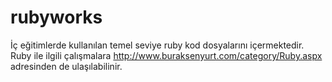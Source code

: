 # rubyworks
İç eğitimlerde kullanılan temel seviye ruby kod dosyalarını içermektedir.
Ruby ile ilgili çalışmalara http://www.buraksenyurt.com/category/Ruby.aspx adresinden de ulaşılabilinir.
